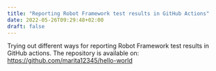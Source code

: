 ```yaml
---
title: "Reporting Robot Framework test results in GitHub Actions"
date: 2022-05-26T09:29:48+02:00
draft: false
---
```

Trying out different ways for reporting Robot Framework test results in GitHub actions.
The repository is available on:
https://github.com/marita12345/hello-world



